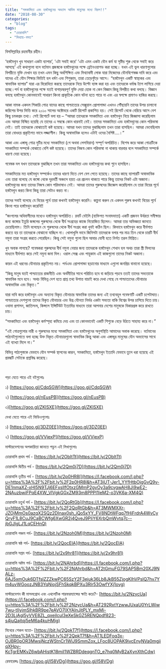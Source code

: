 ```yaml
---
title: "সমকামিতা এবং হস্তমৈথুনের অভ্যাস আদিম মানুষের মধ্যে বিরল!!"
date: "2018-08-30"
categories: 
  - "blog"
tags: 
  - "চোরাবালি"
  - "মিথ্যায়-বসত"
---
```


বিসমিল্লাহির রহমানীর রহীম।

‘হস্তমৈথুন খুব সাধারণ একটা ব্যাপার’, ‘এটা সবাই করে’ ‘এটা এমন একটা যৌন কর্ম যা সৃষ্টির শুরু থেকে সবাই করে আসছে’ এই কথাগুলো বলে বর্তমান প্রজন্মকে হস্তমৈথুনের পক্ষে ব্রেইনওয়াশড করা হচ্ছে। যখন এই ভুল ধারণাগুলোর বিপরীতে যুক্তি দেখান হয় তখন এমন কিছু অর্ধশিক্ষিত এবং মিথ্যাবাদী লোক যারা নিজেদের যৌনবিশেষজ্ঞ দাবি করে এবং যাদের এই যৌন শিক্ষার ভিত্তিই হল ধর্ষণ এবং শিশুকাম, তারা তেড়েফুঁড়ে আসে। “হস্তমৈথুন একটি স্বাস্থ্যকর এবং স্বাভাবিক ব্যাপার” যারা এর বিরোধিতা করছে তাদেরকে নিয়ে উল্টো ব্যাঙ্গ করা হয় এবং তাদেরকে ধর্মান্ধ ট্যাগ লাগিয়ে দেয়া হচ্ছে।পর্ন বা হস্তমৈথুনের পক্ষে যতই বাগাড়ম্বরপূর্ণ যুক্তি দেয়া হোক না কেন বিজ্ঞান কিন্তু বিপরীত কথা বলছে। বিজ্ঞান বলছে হস্তমৈথুন কোনভাবেই সাধারণ কিংবা প্রাকৃতিক কোন ঘটনা হতে পারে না এবং এর স্বপক্ষে প্রমাণও হাজির করছে।

আকা নামক একদল শিকারি গোত্র যাদের কাছে পাশ্চাত্যের সেক্সুয়াল প্রোপাগান্ডা এখনও পৌঁছায়নি তাদের উপর চালানো জরিপের উপর ভিত্তি করে ২০১০ সালের অক্টোবরে একটি রিপোর্ট প্রকাশিত হয়। সেই রিপোর্ট থেকে বেরিয়ে আসে বেশ কিছু চমকপ্রদ তথ্য। সেই রিপোর্টে বলা হয় – “আমরা তাদেরকে সমকামিতা এবং হস্তমৈথুন নিয়ে জিজ্ঞাসা করেছিলাম এবং আমরা বিস্মিত হয়েছি যে তাদের এ সম্বন্ধে কোন ধারনাই নেই। তাদের সমকামিতা এবং হস্তমৈথুনের কোন পরিভাষা নেই। তাই তাদেরকে বোঝাতেই কষ্ট হয়েছে। আমরা যখন তাদের বুঝাচ্ছিলাম তখন তারা হাসছিল। আমরা ভেবেছিলাম তারা বোধহয় প্রকৃতিগত ভাবে লজ্জাশীল। কিন্তু অস্বাভাবিক হলেও এটাই ওদের বৈশিষ্ট....।”

আকা এবং এঙ্গান্ডু গোত্র দুটির মধ্যে সমকামিতা (গে অথবা লেসবিয়ান) সম্পূর্ণ অপরিচিত। বিশেষ করে আকা গোত্রটিকে সমকামিতা সম্পর্কে বোঝাতে বেশি কষ্ট হয়েছে। তাদের নিজস্ব কোন পরিভাষা না থাকায় বারবার বলে সমকামিতা সম্পর্কে ধারণা দেয়া হয়েছে।

গবেষক দল যখন তাদেরকে বুঝাচ্ছিল তখন তারা সমকামিতা এবং হস্তমৈথুনের কথা শুনে হাসছিল।

সমকামিতার মত হস্তমৈথুন সম্পর্কেও তাদের ধারণা দিতে বেশ বেগ পেতে হয়েছে। তাদের কাছে ব্যাপারটি অস্বাভাবিক এবং তারা বলেছে যে কঙ্গো থেকে দূরবর্তী অঞ্চলে হয়ত এর প্রচলন থাকতে পারে কিন্তু তাদের নিকট এটা অজানা। হস্তমৈথুনের জন্য তাদের নিজস্ব কোন পরিভাষাও নেই। আমরা তাদের পুরুষদের জিজ্ঞেস করেছিলাম যে তারা বিয়ের পূর্বে হস্তমৈথুন করত কিনা কিন্তু তারা সেটাও করত না।

তাদের সবাই বলেছে যে বিয়ের পূর্বে তারা কখনই হস্তমৈথুন করেনি। কল্পনা করুন যে একদল পুরুষ কখনই বিয়ের পূর্বে কিংবা পরে হস্তমৈথুন করেনি!!

“জংগলের অধিবাসীদের মধ্যেও হস্তমৈথুন অপরিচিত। রবার্ট বেইলি (ব্যক্তিগত সংবাদদাতা) একটি প্রজনন উর্বরতা সমীক্ষার জন্য কঙ্গোর ইতুরি জঙ্গলের পুরুষদের থেকে বীর্য সংগ্রহের কাজে নিয়োজিত ছিলেন। আমরা তার অভিজ্ঞতা জানতে চেয়েছিলাম। তিনি বলেছেন যে পুরুষদের থেকে বীর্য সংগ্রহ করা খুবই কঠিন ছিল। কিভাবে হস্তমৈথুন করে বীর্যপাত করতে হয় তা তাদেরকে বোঝানো যাচ্ছিল না। খোলাখুলি ভাবে জিনিসটা তাদেরকে বলার পর মাত্র তিন থেকে চারটি বীর্য নমুনা তারা সংগ্রহ করতে পেরেছিল। কিন্তু সেই নমুনা গুলো ছিল আবার যোনী হতে নির্গত তরল মিশ্রিত।

খুব অবাক লাগছে? গবেষকরা পুরুষদের বীর্য নমুনা নেয়ার জন্য তাদেরকে হস্তমৈথুন শেখান হল অথচ তারা স্ত্রী মিলনের মাধ্যমে বীর্যপাত করে সেই নমুনা জমা দিল। ওরাল সেক্স এবং পায়ুকাম এই কাজগুলো তাদের নিকট অজানা।

কারন এই ধরনের যৌনাচার প্রকৃতিগত নয়। পর্নএবং প্রোপাগান্ডা ছড়ানোর মাধ্যমে এগুলো জনপ্রিয় বানানো হয়েছে।

“কিন্তু মানুষ যতই পাশ্চাত্যের রাজনীতি এবং অর্থনীতির সাথে পরিচিত হবে বা জড়িয়ে পড়বে ততই তাদের সভ্যতাকে স্বাভাবিক মনে হবে। অথচ বিভিন্ন দেশ হতে প্রাপ্ত তথ্য উপাত্ত যাচাই করে দেখা গেছে যে পাশ্চাত্যদের যৌনাচার অস্বাভাবিক এবং বিকৃত।”

যারা দাবি করে হস্তমৈথুন এবং অন্যান্য বিকৃত যৌনাচার স্বাভাবিক তাদের জন্য এই তথ্যবহুল গবেষণাটি একটি চপেটাঘাত। পাশ্চাত্যের দেশগুলো তাদের বিকৃত যৌনাচার এবং উগ্র যৌনতা নির্ভর একটা সভ্যতা বাকি বিশ্বের উপর চাপিয়ে দিতে চায়। ওবামা প্রশাসন, জাতিসংঘ, কিন্সলে ইন্সিটিউট ইত্যাদির মাধ্যমে তারা আপনার দেশের মানুষকে বিকারগ্রস্ত করে রাখতে চায়।

“সমকামিতা এবং হস্তমৈথুন কর্মস্পৃহা কমিয়ে দেয় এবং তা কোনভাবেই একটি শিশুকে বেড়ে উঠতে সাহায্য করে না।”

“এই গোত্রগুলোর নারী ও পুরুষদের মধ্যে সমকামিতা এবং হস্তমৈথুনের অনুপস্থিতি আমাদের অবাক করেছে। বর্তমানের পাঠ্যবইগুলোতে বলা হচ্ছে উক্ত বিকৃত যৌনাচারগুলো স্বাভাবিক কিন্তু আকা এবং এঙ্গান্ডুর মানুষের যৌন অভ্যাসের সাথে এই ব্যাখ্যা মিলে না।”

বিভিন্ন পাঠ্যপুস্তকে যেভাবে যৌন সম্পর্ক স্থাপনের কারন, সমকামিতা, হস্তমৈথুন ইত্যাদি যেভাবে তুলে ধরা হয়েছে এই প্রবন্ধটি সেটাকে প্রশ্নবিদ্ধ করেছে।

 

পড়া যেতে পারে এই বইগুলোঃ

১) [https://goo.gl/CdqSGW](https://goo.gl/CdqSGW)

২) [https://goo.gl/nEusPB](https://goo.gl/nEusPB)

৩)[https://goo.gl/ZKlSXE](https://goo.gl/ZKlSXE)

দেখা যেতে পারে এই ভিডিওগুলোঃ

১) [https://goo.gl/3DZ0EE](https://goo.gl/3DZ0EE)

২) [https://goo.gl/VVjexP](https://goo.gl/VVjexP)

মাস্টারবেশনের অপকারিতা জানতে পড়ুন এই লিখাগুলোঃ

চোরাবালি প্রথম পর্ব - [https://bit.ly/2ObItTt](https://bit.ly/2ObItTt)

চোরাবালি দ্বিতীয় পর্ব - [https://bit.ly/2Qm0j7D](https://bit.ly/2Qm0j7D)

চোরাবালি তৃতীয় পর্ব - [https://bit.ly/2p0HR8l](https://l.facebook.com/l.php?u=https%3A%2F%2Fbit.ly%2F2p0HR8l&h=AT3iUT-Jer1_YYfHtbOjgGvQ9v-DE1nmaXZ-xHI5N9TJj6EFxslIfOtxzGMmP2gyOy3a9cvgwAH8Ji9wE2-2NAuzbwiFPqE4XW_VlVgkGGxZM93m8PPPl1IeM2-o3VK6a-XM4Q)

চোরাবালি চতুর্থ পর্ব - [https://bit.ly/2QoRtGb](https://l.facebook.com/l.php?u=https%3A%2F%2Fbit.ly%2F2QoRtGb&h=AT3MWMXXr-JZOjMmOs0azqX2SQz2DInax0sh_iQo5xYY_FV8NDtWFqq7fHiFrdrA4WvCyQryF1L8CuJ9CaBCWfg6XwGR2j4QveJ9PliY6XrbQmWvtq7c--jbGJIgLJ1LqCEHnQ)

চোরাবালি পঞ্চম পর্ব- [https://bit.ly/2Nzoh0M](https://bit.ly/2Nzoh0M)

চোরাবালি ষষ্ঠ পর্ব- [https://bit.ly/2QocEIA](https://bit.ly/2QocEIA)

চোরাবালি সপ্তম পর্ব- [https://bit.ly/2x9hr81](https://bit.ly/2x9hr81)

চোরাবালি অষ্টম পর্ব- [https://bit.ly/2NAhrbd](https://l.facebook.com/l.php?u=https%3A%2F%2Fbit.ly%2F2NAhrbd&h=AT2tGmuFG79SAP5Bm20XJ9NALz-6AJ5xmOuk6DTfslZZZkwPC65SzY2F3ejuk36Lb8JkB55ZjogKlhVPsIQ7hv7Ym4uvWGoozJNB3YqNiojSFhSkqkBPXu3Rlr53OwfYXj1ovg)

মাস্টারবেশন কী মাসলগ্রোথ এবং এথলেটিক পারফরম্যান্সের ক্ষতি করে?- [https://bit.ly/2NzycUa](https://l.facebook.com/l.php?u=https%3A%2F%2Fbit.ly%2F2NzycUa&h=AT292RxtYzwwJUxaU0YrLWiw7wu-tIIyjmSlhkBR9pe7eAVO7lXYAInJjtPLY_mxMi-2D3LjAgl5yVVE8ZL_qxeiIcul3eXeSkGZ5RENQpdf823-s4juQajtqj5eM6a4kuHMig)

মিথ্যের শেকল যতো- [https://bit.ly/2QpkT7f](https://l.facebook.com/l.php?u=https%3A%2F%2Fbit.ly%2F2QpkT7f&h=AT1LEDFoq3x-OJBR0pOR3MwsjNczWStnCr1WlJ9SmmZox_LFoc8UOPAK9ivcEnyNVa0mgjiqXHpy-KcTgrEMKvZ6wbAHistK18miI1WZBRDdeqgnTO_e7hq0MyB2aXynXthCdw)

রেফারেন্সঃ [https://goo.gl/l58VDg](https://goo.gl/l58VDg)
